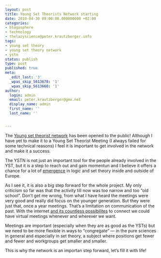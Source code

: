 ```yaml
---
layout: post
title: Young Set Theorists Network starting
date: 2010-04-30 09:00:00.000000000 +02:00
categories:
- blogosphere
- technology
- thelazyscience@peter.krautzberger.info
tags:
- young set theory
- young set theory network
- ystn
status: publish
type: post
published: true
meta:
  _edit_last: '3'
  _wpas_skip_5613678: '1'
  _wpas_skip_5613660: '1'
author:
  login: admin
  email: peter.krautzberger@gmx.net
  display_name: admin
  first_name: ''
  last_name: ''


---
```


The [Young set theorist network](http://young-set-theory.net/wiki/Main_Page) has been opened to the public! Although I have yet to make it to a Young Set Theorist Meeting (I always failed for some technical reasons) I feel it is important to get involved in the network and make it a success.

The <span class="caps">YSTN</span> is not just an important tool for the people already involved in the <span class="caps">YST</span>, but it is a step to reach out and gain momentun and I believe it offers a chance for a lot of [emergence](http://en.wikipedia.org/wiki/Emergence) in logic and set theory inside and outside of Europe.

As I see it, it is also a big step forward for the whole project. My only criticism so far was that the activity till now was too narrow and too “old school”. Don’t get me wrong, from what I have heard the meetings were very good and really did focus on the younger generation. But they were just that, once a year meetings. That’s a limitation on communication of the past. With the internet [and its countless possibilites](http://peter.krautzberger.info/2010/02/tools_for_your_online_collaboration/) to connect we could have virtual meetings whenever and wherever we want.

Meetings are important (especially when they are as good as the YSTs) but we need to be more flexible in ways to “congregate” — in the pure sciences in general and especially in set theory, a subject where positions get fewer and fewer and workgroups get smaller and smaller.

This is why the network is an importan step forward, let’s fill it with life!